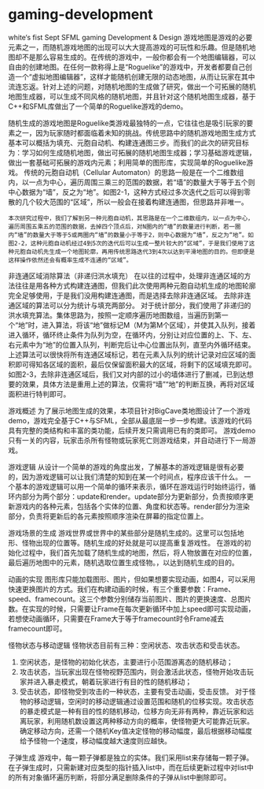 # gaming-development
white‘s fist Sept
SFML gaming Development & Design
游戏地图是游戏的必要元素之一，而随机游戏地图的出现可以大大提高游戏的可玩性和乐趣。但是随机地图却不是那么容易生成的。在传统的游戏中，一般你都会有一个地图编辑器，可以自由的创建地图。在任何一款称得上是“Roguelike”的游戏中，开发者都要自己创造一个“虚拟地图编辑器”，这样才能随机创建无限的动态地图，从而让玩家在其中流连忘返。针对上述的问题，对随机地图的生成做了研究，做出一个可拓展的随机地图生成器，可以生成不同风格的随机地图，并且针对这个随机地图生成器，基于C++和SFML库做出了一个简单的Roguelike游戏的demo。

随机生成的游戏地图是Roguelike类游戏最独特的一点，它往往也是吸引玩家的要素之一，因为玩家随时都面临着未知的挑战。传统思路中的随机游戏地图生成方式基本可以概括为填充、元胞自动机、构建连通图三步。而我们的此次的研究目标为：学习如何生成随机地图，做出可拓展的随机地图生成器；学习基础游戏逻辑，做出一套基础可拓展的游戏内元素；利用简单的图形库，实现简单的Roguelike游戏。
        传统的元胞自动机（Cellular Automaton）的思路一般是在一个二维数组内，以一点为中心，遍历周围三乘三的范围的数据，若“墙”的数量大于等于五个则中心数据为“墙”，反之为“地”。如图2-1，这种方式经过多次迭代之后可以得到零散的几个较大范围的“区域”，所以一般会在接着构建连通图，但思路并非唯一。

	本次研究过程中，我们了解到另一种元胞自动机，其思路是在一个二维数组内，以一点为中心，遍历周围五乘五的范围的数据，去掉四个顶点后，对N圈内的“墙”的数量进行判断，若一圈内“墙”的数量大于等于5或两圈内“墙”的数量小于等于2，则中心数据为“墙”，反之为“地”。如图2-2，这种元胞自动机经过4到5次的迭代后可以生成一整片较大的“区域”，于是我们使用了这种元胞自动机先生成一个地图轮廓，再用传统思路迭代3到4次以达到平滑地图的目的。但即便是这样操作依然还会有概率生成不连通的“区域”。
 
非连通区域消除算法（非递归洪水填充）
	在以往的过程中，处理非连通区域的方法往往是用各种方式构建连通图，但我们此次使用两种元胞自动机生成的地图轮廓完全足够使用，于是我们没用构建连通图，而是选择去除非连通区域。
	去除非连通区域的算法可以分为统计与填充两部分。
对于统计部分，我们使用了非递归的洪水填充算法。集体思路为，按照一定顺序遍历地图数组，当遍历到第一个“地”时，进入算法，将该“地”做标记M（M为第M个区域），并使其入队列，接着进入循环，循环终止条件为队列为空，在循环内，分别让对应位置的上、下、左、右元素中为“地”的位置入队列，判断完后让中心位置出队列，直至内外循环结束。
上述算法可以很快将所有连通区域标记，若在元素入队列的统计记录对应区域的面积即可得知各区域的面积，最后仅保留面积最大的区域，将剩下的区域填充即可。
如图2-3，去除非连通区域后，我们又对内部的过小的墙体进行了删减，已到达想要的效果，具体方法是重用上述的算法，仅需将“墙”“地”的判断互换，再将对区域面积进行特判即可。

游戏概述
	为了展示地图生成的效果，本项目针对BigCave类地图设计了一个游戏demo，游戏完全基于C++与SFML，全部从最底层一步一步构建。该游戏的代码具有完整的类结构和丰富的类功能，后续开发只需调用已有的类即可。
游戏demo只有一关的内容，玩家击杀所有怪物或玩家死亡则游戏结束，并自动进行下一局游戏。

游戏逻辑
	从设计一个简单的游戏的角度出发，了解基本的游戏逻辑是很有必要的，因为游戏逻辑可以让我们清楚的知到在某一个时间点，程序应该干什么。
	一个基本的游戏逻辑可以用一个简单的循环来表示，循环在游戏运行时始终运行，循环内部分为两个部分：update和render。update部分为更新部分，负责按顺序更新游戏内的各种元素，包括各个实体的位置、角度和状态等。render部分为渲染部分，负责将更新后的各元素按照顺序渲染在屏幕的指定位置上。

游戏场景的生成
	游戏世界或世界中的某些部分是随机生成的。这里可以包括地形、怪物出现的位置等。随机生成的好处就是可以提高重复游戏性。
	在游戏的初始化过程中，我们首先加载了随机生成的地图，然后，将人物放置在对应的位置，最后遍历地图中的元素，随机选取位置生成怪物。，以达到随机生成的目的。

动画的实现
	图形库只能加载图形、图片，但如果想要实现动画，如图4，可以采用快速更换图片的方式。我们在构建动画的时候，有三个重要参数：Frame、speed、framecount。这三个参数分别储存当前图片、图片的更换速度、总图片数。在实现的时候，只需要让Frame在每次更新循环中加上speed即可实现动画，若想使动画循环，只需要在Frame大于等于framecount时令Frame减去framecount即可。

怪物状态与移动逻辑
怪物状态目前有三种：空闲状态、攻击状态和受击状态。
1)	空闲状态，是怪物的初始化状态，主要进行小范围游离态的随机移动；
2)	攻击状态，当玩家出现在怪物视野范围内，则会激活此状态，怪物开始攻击玩家并进入暴走模式，朝着玩家进行有目的性的随机移动；
3)	受击状态，即怪物受到攻击的一种状态，主要有受击动画，受击反馈。
对于怪物的移动逻辑，空闲时的移动逻辑通过设置范围和随机的位移实现。攻击状态的暴走模式是一种有目的性的随机移动，位移方向无非有两种，靠近玩家和远离玩家，利用随机数设置这两种移动方向的概率，使怪物更大可能靠近玩家。确定移动方向，还需一个随机Key值决定怪物的移动幅度，最后根据移动幅度给予怪物一个速度，移动幅度越大速度则应越快。

子弹生成
	游戏中，每一颗子弹都是独立的实体。我们采用list来存储每一颗子弹。在子弹生成时，只需新建对应类型的指针插入list中，而在后续更新过程中对list中的所有对象循环遍历判断，将部分满足删除条件的子弹从list中删除即可。
